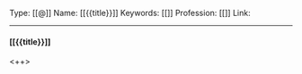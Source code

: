 Type: [[@]]
Name: [[{{title}}]]
Keywords: [[]]
Profession: [[]]
Link: 

---

#### [[{{title}}]]

<++>
